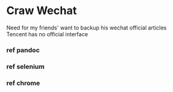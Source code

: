 # Craw Wechat

Need for my friends' want to backup 
his wechat official articles </br>
Tencent has no official interface

### ref pandoc
### ref selenium
### ref chrome
